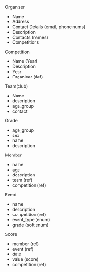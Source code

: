 Organiser
 - Name
 - Address
 - Contact Details (email, phone nums)
 - Description
 - Contacts (names)
 - Competitions

Competition
 - Name (Year)
 - Description
 - Year
 - Organiser (def)

Team(club)
  - Name
  - description
  - age_group
  - contact

Grade
 - age_group
 - sex
 - name
 - description

Member
  - name
  - age
  - description
  - team (ref)
  - competition (ref)

Event
  - name
  - description
  - competition (ref)
  - event_type (enum)
  - grade (soft enum)

Score
  - member (ref)
  - event (ref)
  - date
  - value (score)
  - competition (ref)

